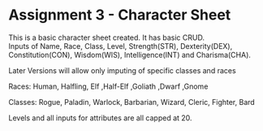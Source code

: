 <h1>Assignment 3 - Character Sheet</h1>

<p>This is a basic character sheet created. It has basic CRUD.
<br>
Inputs of Name, Race, Class, Level, Strength(STR), Dexterity(DEX), Constitution(CON), Wisdom(WIS), Intelligence(INT) and Charisma(CHA).</p>

<p>Later Versions will allow only imputing of specific classes and races</p>
<p>Races: Human, Halfling, Elf ,Half-Elf ,Goliath ,Dwarf ,Gnome </p>
<p>Classes: Rogue, Paladin, Warlock, Barbarian, Wizard, Cleric, Fighter, Bard </p>

<p>Levels and all inputs for attributes are all capped at 20.</p>

